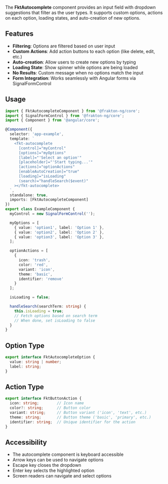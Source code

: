 The **FktAutocomplete** component provides an input field with dropdown suggestions that filter as the user types.
It supports custom options, actions on each option, loading states, and auto-creation of new options.

## Features

- **Filtering**: Options are filtered based on user input
- **Custom Actions**: Add action buttons to each option (like delete, edit, etc.)
- **Auto-creation**: Allow users to create new options by typing
- **Loading State**: Show spinner while options are being loaded
- **No Results**: Custom message when no options match the input
- **Form Integration**: Works seamlessly with Angular forms via SignalFormControl

## Usage

```typescript
import { FktAutocompleteComponent } from '@frakton-ng/core';
import { SignalFormControl } from '@frakton-ng/core';
import { Component } from '@angular/core';

@Component({
  selector: 'app-example',
  template: `
    <fkt-autocomplete
      [control]="myControl"
      [options]="myOptions"
      [label]="'Select an option'"
      [placeholder]="'Start typing...'"
      [actions]="optionActions"
      [enableAutoCreation]="true"
      [loading]="isLoading"
      (search)="handleSearch($event)"
    ></fkt-autocomplete>
  `,
  standalone: true,
  imports: [FktAutocompleteComponent]
})
export class ExampleComponent {
  myControl = new SignalFormControl('');

  myOptions = [
    { value: 'option1', label: 'Option 1' },
    { value: 'option2', label: 'Option 2' },
    { value: 'option3', label: 'Option 3' },
  ];

  optionActions = [
    {
      icon: 'trash',
      color: 'red',
      variant: 'icon',
      theme: 'basic',
      identifier: 'remove'
    }
  ];

  isLoading = false;

  handleSearch(searchTerm: string) {
    this.isLoading = true;
    // Fetch options based on search term
    // When done, set isLoading to false
  }
}
```

## Option Type

```typescript
export interface FktAutocompleteOption {
  value: string | number;
  label: string;
}
```

## Action Type

```typescript
export interface FktButtonAction {
  icon: string;        // Icon name
  color?: string;      // Button color
  variant: string;     // Button variant ('icon', 'text', etc.)
  theme: string;       // Button theme ('basic', 'primary', etc.)
  identifier: string;  // Unique identifier for the action
}
```

## Accessibility

- The autocomplete component is keyboard accessible
- Arrow keys can be used to navigate options
- Escape key closes the dropdown
- Enter key selects the highlighted option
- Screen readers can navigate and select options
